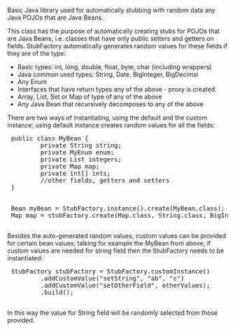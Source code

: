 Basic Java library used for automatically stubbing with random data any Java POJOs that are Java Beans.

This class has the purpose of automatically creating stubs for POJOs that are
 Java Beans, i.e. classes that have only public setters and getters on fields.
 StubFactory automatically generates random values for these fields if they
 are of the type:
 <ul>
 <li>Basic types: int, long, double, float, byte, char (including wrappers)</li>
 <li>Java common used types: String, Date, BigInteger, BigDecimal</li>
 <li>Any Enum</li>
 <li>Interfaces that have return types any of the above - proxy is created</li>
 <li>Array, List, Set or Map of type of any of the above</li>
 <li>Any Java Bean that recursively decomposes to any of the above</li>
 </ul>
 <p>
 There are two ways of instantiating, using the default and the custom
 instance; using default instance creates random values for all the fields:
 <pre class="code">
 public class MyBean {                               
 &#09; private String string;                        
 &#09; private MyEnum enum;                          
 &#09; private List<Integer> integers;               
 &#09; private Map<Double,Date> map;                 
 &#09; private int[] ints;
 &#09; //other fields, getters and setters                 
 }                                                   
 <br>                                                    
 Bean myBean = StubFactory.instance().create(MyBean.class);                                    
 Map<String, BigInteger> map = stubFactory.create(Map.class, String.class, BigInteger.class);  
 </pre>
 
 Besides the auto-generated random values, custom values can be provided for
 certain bean values; talking for example the MyBean from above, if
 custom values are needed for string field then the StubFactory needs
 to be instantiated:
 <pre class="code">
 StubFactory stubFactory = StubFactory.customInstance()           
    &#09; .addCustomValue("setString", "ab", "c")                
    &#09; .addCustomValue("setOtherField", otherValues);         
    &#09; .build();
 </pre>
 In this way the value for String field will be randomly selected from those provided.
